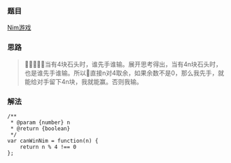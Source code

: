 ### 题目

[Nim游戏](https://leetcode-cn.com/problems/nim-game/submissions/)

### 思路

> 当有4块石头时，谁先手谁输。展开思考得出，当有4n块石头时，也是谁先手谁输。所以直接n对4取余，如果余数不是0，那么我先手，就能给对手留下4n块，我就能赢。否则我输。

### 解法

```
/**
 * @param {number} n
 * @return {boolean}
 */
var canWinNim = function(n) {
    return n % 4 !== 0
};
```
